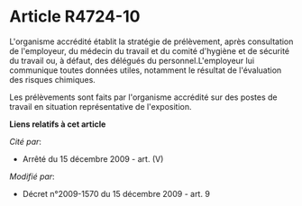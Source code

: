 # Article R4724-10

L'organisme accrédité établit la stratégie de prélèvement, après consultation de l'employeur, du médecin du travail et du
comité d'hygiène et de sécurité du travail ou, à défaut, des délégués du personnel.L'employeur lui communique toutes données
utiles, notamment le résultat de l'évaluation des risques chimiques. 

Les prélèvements sont faits par l'organisme accrédité sur des postes de travail en situation représentative de l'exposition.

**Liens relatifs à cet article**

_Cité par_:

  - Arrêté du 15 décembre 2009 - art. (V)

_Modifié par_:

  - Décret n°2009-1570 du 15 décembre 2009 - art. 9
